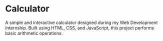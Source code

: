 # Calculator
A simple and interactive calculator designed during my Web Development Internship. Built using HTML, CSS, and JavaScript, this project performs basic arithmetic operations.
